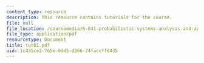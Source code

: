 ```yaml
---
content_type: resource
description: This resource contains tutorials for the course.
file: null
file_location: /coursemedia/6-041-probabilistic-systems-analysis-and-applied-probability-spring-2006/1c435ce2765e0dd5d36674faccff6435_tut01.pdf
file_type: application/pdf
resourcetype: Document
title: tut01.pdf
uid: 1c435ce2-765e-0dd5-d366-74faccff6435
---
```

